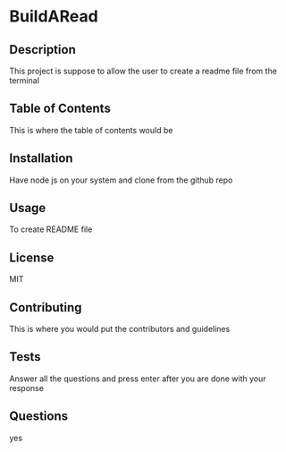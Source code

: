 # BuildARead

## Description
This project is suppose to allow the user to create a readme file from the terminal

## Table of Contents
This is where the table of contents would be

## Installation
Have node js on your system and clone from the github repo

## Usage
To create README file

## License
MIT

## Contributing
This is where you would put the contributors and guidelines

## Tests
Answer all the questions and press enter after you are done with your response

## Questions
yes
